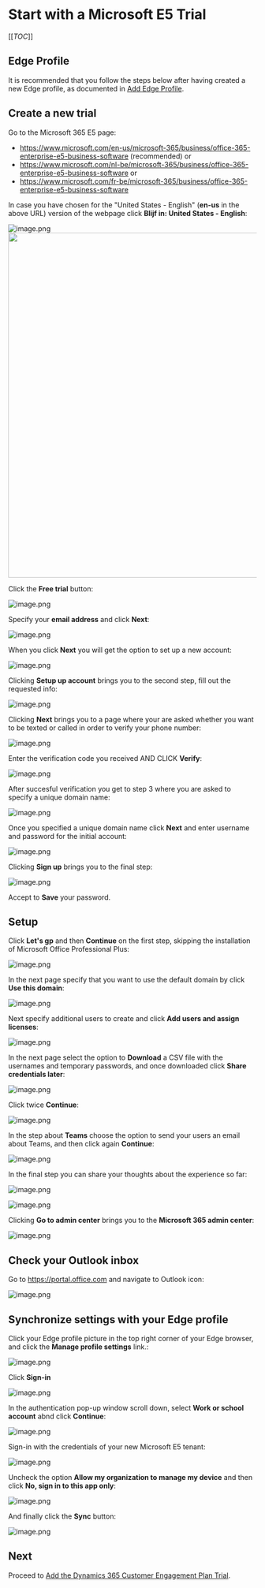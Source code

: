 # Start with a Microsoft E5 Trial

[[_TOC_]]

## Edge Profile

It is recommended that you follow the steps below after having created a new Edge profile, as documented in [Add Edge Profile](Add-New-Edge-Profile).

## Create a new trial

Go to the Microsoft 365 E5 page:

- https://www.microsoft.com/en-us/microsoft-365/business/office-365-enterprise-e5-business-software (recommended) or
- https://www.microsoft.com/nl-be/microsoft-365/business/office-365-enterprise-e5-business-software or 
- https://www.microsoft.com/fr-be/microsoft-365/business/office-365-enterprise-e5-business-software

In case you have chosen for the "United States - English" (**en-us** in the above URL) version of the webpage click **Blijf in: United States - English**:

![image.png](images/start-with-microsoft-e5-trial-en-us.png)
<img src="images/start-with-microsoft-e5-trial-en-us.png" width="700">

Click the **Free trial** button:

![image.png](images/start-with-microsoft-e5-trial.png)

Specify your **email address** and click **Next**:

![image.png](images/start-with-microsoft-e5-trial-setup-account.png)

When you click **Next** you will get the option to set up a new account:

![image.png](images/start-with-microsoft-e5-trial-new-account.png)

Clicking **Setup up account** brings you to the second step, fill out the requested info:

![image.png](images/start-with-microsoft-e5-trial-tell-us.png)

Clicking **Next** brings you to a page where your are asked whether you want to be texted or called in order to verify your phone number:

![image.png](images/start-with-microsoft-e5-trial-send-verification-code.png)

Enter the verification code you received AND CLICK **Verify**:

![image.png](images/start-with-microsoft-e5-trial-verify-code.png)

After succesful verification you get to step 3 where you are asked to specify a unique domain name:

![image.png](images/start-with-microsoft-e5-trial-create-your-business-entity.png)

Once you specified a unique domain name click **Next** and enter username and password for the initial account:

![image.png](images/start-with-microsoft-e5-trial-create-user-id.png)

Clicking **Sign up** brings you to the final step:

![image.png](images/start-with-microsoft-e5-trial-you-are-set.png)

Accept to **Save** your password.


## Setup

Click **Let's gp** and then **Continue** on the first step, skipping the installation of Microsoft Office Professional Plus:

![image.png](images/start-with-microsoft-e5-trial-install-office.png)

In the next page specify that you want to use the default domain by click **Use this domain**:

![image.png](images/start-with-microsoft-e5-trial-use-default-domain.png)

Next specify additional users to create and click **Add users and assign licenses**:

![image.png](images/start-with-microsoft-e5-trial-add-users.png)

In the next page select the option to **Download** a CSV file with the usernames and temporary passwords, and once downloaded click **Share credentials later**:

![image.png](images/start-with-microsoft-e5-trial-share-credentials.png)

Click twice **Continue**:

![image.png](images/start-with-microsoft-e5-trial-continue.png)

In the step about **Teams** choose the option to send your users an email about Teams, and then click again **Continue**:

![image.png](images/start-with-microsoft-e5-trial-share-microsoft-teams.png)

In the final step you can share your thoughts about the experience so far:

![image.png](images/start-with-microsoft-e5-trial-setup-is-complete.png)

![image.png](images/start-with-microsoft-e5-trial-thank-you-for-feedback.png)

Clicking **Go to admin center** brings you to the **Microsoft 365 admin center**:

![image.png](images/start-with-microsoft-e5-trial-microsoft-365-admin-center.png)

## Check your Outlook inbox

Go to https://portal.office.com and navigate to Outlook icon:

![image.png](images/start-with-microsoft-e5-trial-outlook-welcome.png)


## Synchronize settings with your Edge profile

Click your Edge profile picture in the top right corner of your Edge browser, and click the **Manage profile settings** link.:

![image.png](images/start-with-microsoft-e5-trial-edge-profile.png)

Click **Sign-in**

![image.png](images/start-with-microsoft-e5-trial-edge-profile-sign-in.png)

In the authentication pop-up window scroll down, select **Work or school account** abnd click **Continue**:

![image.png](images/start-with-microsoft-e5-trial-edge-profile-sign-in-work-account.png)

Sign-in with the credentials of your new Microsoft E5 tenant:

![image.png](images/start-with-microsoft-e5-trial-edge-profile-sign-password.png)

Uncheck the option **Allow my organization to manage my device** and then click **No, sign in to this app only**:

![image.png](images/start-with-microsoft-e5-trial-edge-profile-sign-in-only.png)

And finally click the **Sync** button:

![image.png](images/start-with-microsoft-e5-trial-edge-profile-sync.png)


## Next

Proceed to [Add the Dynamics 365 Customer Engagement Plan Trial](Add-the-Dynamics-365-Customer-Engagement-Plan-Trial.md).